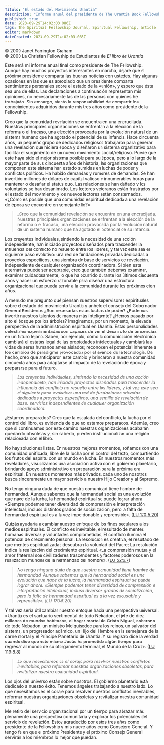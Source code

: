 ```yaml
---
Título: "El estado del Movimiento Urantia"
description: "Informe anual del presidente de The Urantia Book Fellowship - julio de 2000"
published: true
date: 2023-09-29T14:02:03.086Z
tags: The Spiritual Fellowship Journal, Spiritual Fellowship, article
editor: markdown
dateCreated: 2023-09-29T14:02:03.086Z
---
```


<p class="v-card v-sheet theme--light grey lighten-3 px-2">© 2000 Janet Farrington Graham<br>© 2000 La Christian Fellowship de Estudiantes de <i>El libro de Urantia</i> </p>



Este será mi informe anual final como presidente de The Fellowship. Aunque hay muchos proyectos interesantes en marcha, dejaré que el próximo presidente comparta las buenas noticias con ustedes. Hay algunas ocasiones en las que es apropiado que un presidente comparta sentimientos personales sobre el estado de la «unión», y espero que ésta sea una de ellas. Las declaraciones a continuación representan mis opiniones, no necesariamente las de las personas con quienes he trabajado. Sin embargo, siento la responsabilidad de compartir los conocimientos adquiridos durante mis tres años como presidente de la Fellowship.

Creo que la comunidad revelación se encuentra en una encrucijada. Nuestras principales organizaciones se enfrentan a la elección de la reforma o el fracaso, una elección provocada por la evolución natural de un sistema humano que ha agotado el potencial de su infancia. Hace cincuenta años, un pequeño grupo de dedicados religiosos trabajaron para generar una revelación que hiciera época y diseñaron un sistema organizativo para facilitar el surgimiento de un nuevo movimiento social/religioso. Puede que este haya sido el mejor sistema posible para su época, pero a lo largo de la mayor parte de sus cincuenta años de historia, las organizaciones que componen este sistema han estado sumidas en luchas de poder y conflictos políticos. Ha habido demandas y rumores de demandas. Se han invertido millones de dólares de capital valioso e innumerables horas para mantener o desafiar el status quo. Las relaciones se han dañado y los voluntarios se han desanimado. Los lectores veteranos están frustrados por el estado del movimiento y los nuevos lectores están consternados. «¿Cómo es posible que una comunidad espiritual dedicada a una revelación de época se encuentre en semejante lío?»

> _Creo que la comunidad revelación se encuentra en una encrucijada. Nuestras principales organizaciones se enfrentan a la elección de la reforma o el fracaso, una elección provocada por la evolución natural de un sistema humano que ha agotado el potencial de su infancia.

Los creyentes individuales, sintiendo la necesidad de una acción independiente, han iniciado proyectos diseñados para trascender la influencia del conflicto no resuelto entre los líderes, y tal vez este sea el siguiente paso evolutivo: una red de fundaciones privadas dedicadas a proyectos específicos, una siembra de base de servicios de revelación. independiente de cualquier organización coordinadora. Si bien esta alternativa puede ser aceptable, creo que también debemos examinar, examinar cuidadosamente, lo que ha ocurrido durante los últimos cincuenta años y hacer un esfuerzo razonable para diseñar una estructura organizacional que pueda servir a la comunidad durante los próximos cien años.

A menudo me pregunto qué piensan nuestros supervisores espirituales sobre el estado del movimiento Urantia y anhelo el consejo del Gobernador General Residente. ¿Son necesarias estas luchas de poder? ¿Podemos invertir nuestros talentos de manera más inteligente? ¿Hemos pasado por alto el bosque por los árboles? Imaginemos, por un momento, la elevada perspectiva de la administración espiritual en Urantia. Estas personalidades celestiales experimentadas son capaces de ver el desarrollo de tendencias en un futuro lejano. Saben, por ejemplo, cómo la comunicación electrónica cambiará el estatus legal de las propiedades intelectuales y cambiará las vidas de seres humanos antes aislados; reconocen el potencial inherente a los cambios de paradigma provocados por el avance de la tecnología. De hecho, creo que anticiparon este cambio y brindaron a nuestra comunidad cincuenta años para adaptarse al impacto de la revelación de época y prepararse para el futuro.

> _Los creyentes individuales, sintiendo la necesidad de una acción independiente, han iniciado proyectos diseñados para trascender la influencia del conflicto no resuelto entre los líderes, y tal vez este sea el siguiente paso evolutivo: una red de fundaciones privadas dedicadas a proyectos específicos, una semilla de revelación de base. servicios independientes de cualquier organización coordinadora._

¿Estamos preparados? Creo que la escalada del conflicto, la lucha por el control del libro, es evidencia de que no estamos preparados. Además, creo que si continuamos por este camino nuestras organizaciones acabarán quedando obsoletas y, sin saberlo, pueden institucionalizar una religión relacionada con el libro.

No hay soluciones listas. En nuestros mejores momentos, soñamos con una comunidad unificada, libre de la lucha por el control del texto, compartiendo los frutos del espíritu con un mundo en lucha. En nuestros momentos más reveladores, visualizamos una asociación activa con el gobierno planetario, brindando apoyo administrativo en preparación para la próxima era espiritual. En nuestros momentos más privados, cada uno de nosotros busca sinceramente un mayor servicio a nuestro Hijo Creador y al Supremo.

No tengo ninguna duda de que nuestra comunidad tiene hambre de hermandad. Aunque sabemos que la hermandad social es una evolución que nace de la lucha, la hermandad espiritual se puede lograr ahora. «Siempre podemos tener diversidad de comprensión e interpretación intelectual, incluso distintos grados de socialización, pero la falta de hermandad espiritual es a la vez imperdonable y reprensible». ([LU 170:5.20](/es/The_Urantia_Book/170#p5_20))

Quizás ayudaría a cambiar nuestro enfoque de los fines seculares a los medios espirituales. El conflicto es inevitable, el resultado de mentes humanas diversas y voluntades comprometidas; El conflicto ilumina el potencial de crecimiento personal. La resolución es creativa, el resultado de que mentes espiritualizadas descubran la voluntad del Padre; La resolución indica la realización del crecimiento espiritual. «La comprensión mutua y el amor fraternal son civilizadores trascendentes y factores poderosos en la realización mundial de la hermandad del hombre». ([LU 52:6.7](/es/The_Urantia_Book/52#p6_7))

> _No tengo ninguna duda de que nuestra comunidad tiene hambre de hermandad. Aunque sabemos que la hermandad social es una evolución que nace de la lucha, la hermandad espiritual se puede lograr ahora. «Siempre podemos tener diversidad de comprensión e interpretación intelectual, incluso diversos grados de socialización, pero la falta de hermandad espiritual es a la vez excusable y reprensible». (LU 170:5.20)_

Y tal vez sería útil cambiar nuestro enfoque hacia una perspectiva universal. «Urantia es el santuario sentimental de todo Nebadon, el jefe de diez millones de mundos habitados, el hogar mortal de Cristo Miguel, soberano de todo Nebadon, un ministro Melquisedec para los reinos, un salvador del sistema, un progresador adámico, un Hijo del Hombre en la semejanza de la carne mortal y el Príncipe Planetario de Urantia. Y su registro dice la verdad cuando dice que este mismo Jesús ha prometido algún tiempo para regresar al mundo de su otorgamiento terminal, el Mundo de la Cruz». ([LU 119:8.8](/es/The_Urantia_Book/119#p8_8))

> _Lo que necesitamos es el coraje para resolver nuestros conflictos inevitables, para reformar nuestras organizaciones obsoletas, para revitalizar nuestra comunidad espiritual._

Los ojos del universo están sobre nosotros. El gobierno planetario está dedicado a nuestro éxito. Tenemos ángeles trabajando a nuestro lado. Lo que necesitamos es el coraje para resolver nuestros conflictos inevitables, reformar nuestras organizaciones obsoletas y revitalizar nuestra comunidad espiritual.

Me retiro del servicio organizacional por un tiempo para abrazar más plenamente una perspectiva comunitaria y explorar los potenciales del servicio de revelación. Estoy agradecido por estos tres años como presidente de la Fellowship y mis nueve años como Consejero General. Y tengo fe en que el próximo Presidente y el próximo Consejo General servirán a los miembros lo mejor que puedan.

